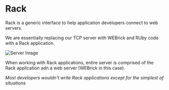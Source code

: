 # Rack 

Rack is a generic interface to help application developers connect to web servers. 

We are essentially replacing our TCP server with WEBrick and RUby code with a Rack application. 

![Server Image](https://da77jsbdz4r05.cloudfront.net/images/working_with_sinatra/server-zoom-rack.png)

When working with Rack applications, entire server is comprised of the Rack application adn a web server (WEBrick in this case). 

*Most developers wouldn't write Rack applications except for the simplest of situations*

